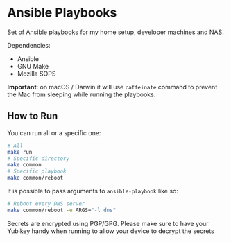 # Ansible Playbooks
Set of Ansible playbooks for my home setup, developer machines and NAS.

Dependencies:

* Ansible
* GNU Make
* Mozilla SOPS

**Important**: on macOS / Darwin it will use `caffeinate` command to prevent the
Mac from sleeping while running the playbooks.

## How to Run
You can run all or a specific one:

```bash
# All
make run
# Specific directory
make common
# Specific playbook
make common/reboot
```

It is possible to pass arguments to `ansible-playbook` like so:

```bash
# Reboot every DNS server
make common/reboot -e ARGS="-l dns"
```

Secrets are encrypted using PGP/GPG. Please make sure to have your Yubikey handy
when running to allow your device to decrypt the secrets
